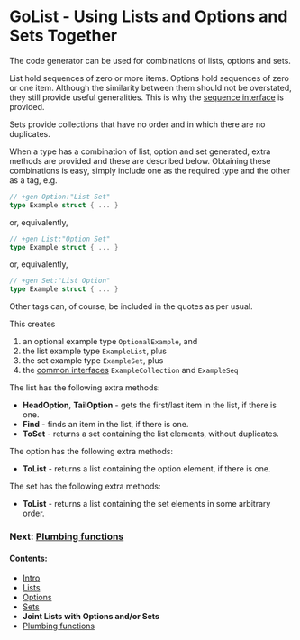 # GoList - Using Lists and Options and Sets Together

The code generator can be used for combinations of lists, options and sets.

List hold sequences of zero or more items. Options hold sequences of zero or one item. Although the similarity between
them should not be overstated, they still provide useful generalities. This is why the [sequence interface](README.md)
is provided.

Sets provide collections that have no order and in which there are no duplicates.

When a type has a combination of list, option and set generated, extra methods are provided and these are described
below. Obtaining these combinations is easy, simply include one as the required type and the other as a tag, e.g.

````go
// +gen Option:"List Set"
type Example struct { ... }
````
or, equivalently,

````go
// +gen List:"Option Set"
type Example struct { ... }
````
or, equivalently,

````go
// +gen Set:"List Option"
type Example struct { ... }
````

Other tags can, of course, be included in the quotes as per usual.

This creates 

 1. an optional example type `OptionalExample`, and 
 2. the list example type `ExampleList`, plus 
 3. the set example type `ExampleSet`, plus 
 4. the [common interfaces](README.md) `ExampleCollection` and `ExampleSeq`

The list has the following extra methods:

 * **HeadOption**, **TailOption** - gets the first/last item in the list, if there is one.
 * **Find** - finds an item in the list, if there is one.
 * **ToSet** - returns a set containing the list elements, without duplicates.

The option has the following extra methods:

 * **ToList** - returns a list containing the option element, if there is one.

The set has the following extra methods:

 * **ToList** - returns a list containing the set elements in some arbitrary order.

### Next: [Plumbing functions](Plumbing.md)
#### Contents:

 * [Intro](README.md)
 * [Lists](List.md)
 * [Options](Option.md)
 * [Sets](Set.md)
 * **Joint Lists with Options and/or Sets**
 * [Plumbing functions](Plumbing.md)
